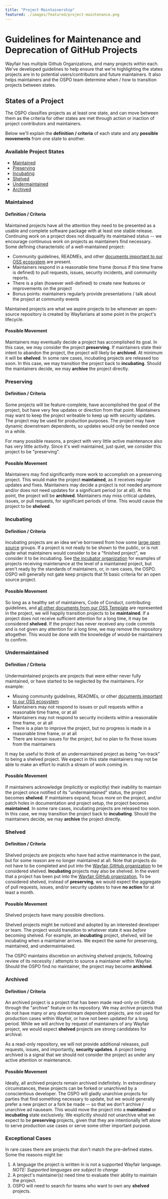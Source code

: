 ```yaml
---
title: "Project Maintainership"
featured: ./images/featured/project-maintenance.png
---
```

# Guidelines for Maintenance and Deprecation of GitHub Projects

Wayfair has multiple Github Organizations, and many projects within each. We've developed guidelines to help ensure that we're highlighting the states projects are in to potential users/contributors and future maintainers. It also helps maintainers and the OSPO team determine when / how to transition projects between states.

## States of a Project

The OSPO classifies projects as at least one state, and can move between them as the criteria for other states are met through action or inaction of project contributors and maintainers.

Below we'll explain the **definition / criteria** of each state and any **possible movements** from one state to another.

### Available Project States

- [Maintained](#maintained)
- [Preserving](#preserving)
- [Incubating](#incubating)
- [Shelved](#shelved)
- [Undermaintained](#undermaintained)
- [Archived](#archived)

### Maintained

#### Definition / Criteria

Maintained projects have all the attention they need to be presented as a usable and complete software package with at least one stable release.
Continuing work on a project does not disqualify its maintained status -- we encourage continuous work on projects as maintainers find necessary.
Some defining characteristic of a well-maintained project:

- Community guidelines, READMEs, and other [documents important to our OSS ecosystem](https://github.com/wayfair-incubator/oss-template) are present.
- Maintainers respond in a reasonable time frame (bonus if this time frame is defined) to pull requests, issues, security incidents, and community reports.
- There is a plan (however well-defined) to create new features or improvements on the project
- Bonus points: maintainers regularly provide presentations / talk about the project at community events

Maintained projects are what we aspire projects to be whenever an open-source repository is created by Wayfairians at some point in the project's lifecycle.

#### Possible Movement

Maintainers may eventually decide a project has accomplished its goal. In this case, we may consider the project **preserving**.
If maintainers state their intent to abandon the project, the project will likely be **archived**. At minimum it will be **shelved**.
In some rare cases, incubating projects are released too soon. In this case, we may transition the project back to **incubating**.
Should the maintainers decide, we may **archive** the project directly.

### Preserving

#### Definition / Criteria

Some projects will be feature-complete, have accomplished the goal of the project, but have very few updates or direction from that point.
Maintainers may want to keep the project writeable to keep up with security updates.
The project may be used for production purposes.
The project may have dynamic downstream dependents, so updates would only be needed once in a while.

For many possible reasons, a project with very little active maintenance also has very little activity. Since it's well maintained, just quiet, we consider this project to be "preserving".

#### Possible Movement

Maintainers may find significantly more work to accomplish on a preserving project. This would make the project **maintained**, as it receives regular updates and fixes.
Maintainers may decide a project is not needed anymore and/or does not need updates for a significant period (or at all). At this point, the project will be **archived**.
Maintainers may miss critical updates, issues, or pull requests, for significant periods of time. This would cause the project to be **shelved**.

### Incubating

#### Definition / Criteria

Incubating projects are an idea we've borrowed from how some [large open source](https://github.com/cncf/toc/blob/main/process/graduation_criteria.md) groups.
If a project is not ready to be shown to the public, or is not quite what maintainers would consider to be a "finished project", we consider it to be incubating.
See [the incubator organization](https://github.com/wayfair-incubator) for examples of projects receiving maintenance at the level of a maintained project, but aren't ready by the standards of maintainers, or, in rare cases, the OSPO.
OSPO will generally not gate keep projects that fit basic criteria for an open source project.

#### Possible Movement

So long as a healthy set of maintainers, Code of Conduct, contributing guidelines, and [all other documents from our OSS Template](https://github.com/wayfair-incubator/oss-template) are represented in the project, we will happily transition projects to be **maintained**.
If a project does not receive sufficient attention for a long time, it may be considered **shelved**.
If the project has never received any code commits and is not given any attention for a long time, we may remove the repository altogether. This would be done with the knowledge of would-be maintainers to confirm.

### Undermaintained

#### Definition / Criteria

Undermaintained projects are projects that were either never fully maintained, or have started to be neglected by the maintainers. For example:

- Missing community guidelines, READMEs, or other [documents important to our OSS ecosystem](https://github.com/wayfair-incubator/oss-template)
- Maintainers may not respond to issues or pull requests within a reasonable time frame, or at all
- Maintainers may not respond to security incidents within a reasonable time frame, or at all
- There is a plan to improve the project, but no progress is made in a reasonable time frame, or at all
- There are known issues for the project, but no plan to fix those issues from the maintainers

It may be useful to think of an undermaintained project as being "on-track" to being a shelved project. We expect in this state maintainers may not be able to make an effort to match a stream of work coming in.

#### Possible Movement

If maintainers acknowledge (implicitly or explicitly) their inability to maintain the project once notified of its "undermaintained" status, the project becomes **shelved**.
If maintainers expand, focus more on the project, and/or patch holes in documentation and project setup, the project becomes **maintained**.
In some rare cases, incubating projects are released too soon. In this case, we may transition the project back to **incubating**.
Should the maintainers decide, we may **archive** the project directly.

### Shelved

#### Definition / Criteria

Shelved projects are projects who have had active maintenance in the past, but for some reason are no longer maintained at all.
Note that projects do not have to be completed and put into the [Wayfair GitHub organization](https://github.com/wayfair) to be considered shelved. **Incubating** projects may also be shelved.
In the event that a project has been put into the [Wayfair GitHub organization](https://github.com/wayfair), To be considered shelved, instead of **preserving**, we would expect the aggregate of pull requests, issues, and/or security updates to have **no action** for at least a month.

#### Possible Movement

Shelved projects have many possible directions.

Shelved projects might be noticed and adopted by an interested developer or team.
The project would transition to whatever state it was _before_ becoming shelved. For example, an **incubating** project, shelved, will be incubating when a maintainer arrives. We expect the same for preserving, maintained, and undermaintained.

The OSPO maintains discretion on archiving shelved projects, following review of its necessity / attempts to source a maintainer within Wayfair. Should the OSPO find no maintainer, the project may become **archived**.

### Archived

#### Definition / Criteria

An archived project is a project that has been made read-only on GitHub through the "archive" feature on its repository.
We may archive projects that do not have many or any downstream dependent projects, are not used for production cases within Wayfair, or have not been updated for a long period.
While we will archive by request of maintainers of any Wayfair project, we would expect **shelved** projects are strong candidates for archival.

As a read-only repository, we will not provide additional releases, pull requests, issues, and importantly, **security updates**.
A project being archived is a signal that we should not consider the project as under any active attention or maintenance.

#### Possible Movement

Ideally, all archived projects remain archived indefinitely. In extraordinary circumstances, these projects can be forked or unarchived by a conscientious developer.
The OSPO will gladly unarchive projects for parties that find something necessary to update, but we would generally prefer a new project or a fork be made -- so that we don't archive / unarchive ad nauseam.
This would move the project into a **maintained** or **incubating** state exclusively.
We explicitly should not unarchive what we expect to be **preserving** projects, given that they are intentionally left alone to serve production use cases or serve some other important purpose.

### Exceptional Cases

In rare cases there are projects that don't match the pre-defined states. Some the reasons might be:

1. A language the project is written in is not a supported Wayfair language. _NOTE: Supported languages are subject to change_
2. A project's maintainer(s) need time to evaluate their ability to maintain the project.
3. OSPO will need to search for teams who want to own any **shelved** projects.